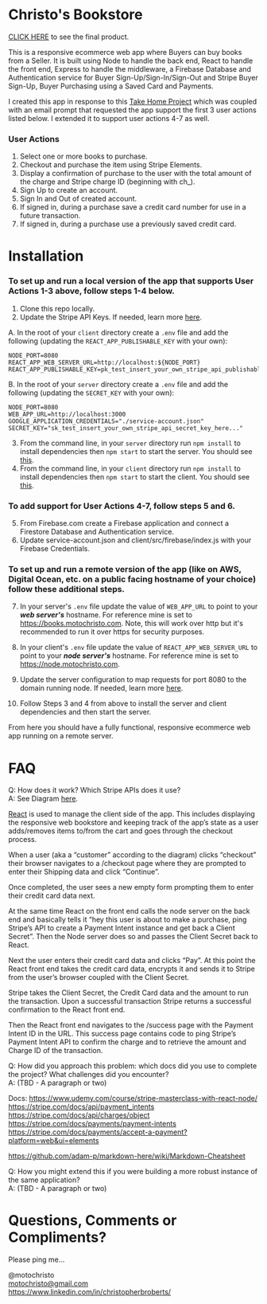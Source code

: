 # Christo's Bookstore

<a href="https://books.motochristo.com">CLICK HERE</a> to see the final product.

This is a responsive ecommerce web app where Buyers can buy books from a Seller. It is built using Node to handle the back end, React to handle the front end, Express to handle the middleware, a Firebase Database and Authentication service for Buyer Sign-Up/Sign-In/Sign-Out and Stripe Buyer Sign-Up, Buyer Purchasing using a Saved Card and Payments.  

I created this app in response to this <a href="https://github.com/mattmitchell6/sa-takehome-project-node">Take Home Project<a/> which was coupled with an email prompt that requested the app support the first 3 user actions listed below. I extended it to support user actions 4-7 as well.

### User Actions
1. Select one or more books to purchase.
2. Checkout and purchase the item using Stripe Elements.
3. Display a confirmation of purchase to the user with the total amount of the charge and Stripe charge ID (beginning with ch_).
4. Sign Up to create an account.
5. Sign In and Out of created account.
6. If signed in, during a purchase save a credit card number for use in a future transaction.
7. If signed in, during a purchase use a previously saved credit card.

# Installation
  
### To set up and run a local version of the app that supports User Actions 1-3 above, follow steps 1-4 below.

1. Clone this repo locally.
2. Update the Stripe API Keys.  If needed, learn more <a href="https://bit.ly/2V2NAgQ">here</a>.

A. In the root of your `client` directory create a `.env` file and add the following (updating the `REACT_APP_PUBLISHABLE_KEY` with your own): 
```
NODE_PORT=8080
REACT_APP_WEB_SERVER_URL=http://localhost:${NODE_PORT}
REACT_APP_PUBLISHABLE_KEY=pk_test_insert_your_own_stripe_api_publishable_key_here...
```
B. In the root of your `server` directory create a `.env` file and add the following (updating the `SECRET_KEY` with your own): 
```
NODE_PORT=8080
WEB_APP_URL=http://localhost:3000
GOOGLE_APPLICATION_CREDENTIALS="./service-account.json"
SECRET_KEY="sk_test_insert_your_own_stripe_api_secret_key_here..."
```
3. From the command line, in your `server` directory run `npm install` to install dependencies then `npm start` to start the server. You should see <a href="https://bit.ly/36KeUTY">this</a>.
4. From the command line, in your `client` directory run `npm install` to install dependencies then `npm start` to start the client. You should see <a href="https://bit.ly/3kDjbk0">this</a>.

### To add support for User Actions 4-7, follow steps 5 and 6.

5. From Firebase.com create a Firebase application and connect a Firestore Database and Authentication service.
6. Update service-account.json and client/src/firebase/index.js with your Firebase Credentials.

### To set up and run a remote version of the app (like on AWS, Digital Ocean, etc. on a public facing hostname of your choice) follow these additional steps.

7. In your server's `.env` file update the value of `WEB_APP_URL` to point to your <i><b>web server's</b></i> hostname.  For reference mine is set to https://books.motochristo.com. Note, this will work over http but it's recommended to run it over https for security purposes.

8. In your client's `.env` file update the value of `REACT_APP_WEB_SERVER_URL` to point to your <i><b>node server's</b></i> hostname.  For reference mine is set to https://node.motochristo.com.

9. Update the server configuration to map requests for port 8080 to the domain running node.  If needed, learn more <a href="https://www.twilio.com/blog/react-app-with-node-js-server-proxy">here</a>.

10. Follow Steps 3 and 4 from above to install the server and client dependencies and then start the server.

From here you should have a fully functional, responsive ecommerce web app running on a remote server.

# FAQ

Q: How does it work? Which Stripe APIs does it use? <br />
A: See Diagram <a href=”https://b.stripecdn.com/docs/assets/accept-a-payment-web.3c58b380538c59796acc587164c05365.png”>here</a>.

<a href=”https://reactjs.org/”>React</a> is used to manage the client side of the app. This includes displaying the responsive web bookstore and keeping track of the app’s state as a user adds/removes items to/from the cart and goes through the checkout process.

When a user (aka a “customer” according to the diagram) clicks “checkout” their browser navigates to a /checkout page where they are prompted to enter their Shipping data and click “Continue”.

Once completed, the user sees a new empty form prompting them to enter their credit card data next.

At the same time React on the front end calls the node server on the back end and basically tells it “hey this user is about to make a purchase, ping Stripe’s API to create a Payment Intent instance and get back a Client Secret”.  Then the Node server does so and passes the Client Secret back to React.

Next the user enters their credit card data and clicks “Pay”.  At this point the React front end takes the credit card data, encrypts it and sends it to Stripe from the user’s browser coupled with the Client Secret.

Stripe takes the Client Secret, the Credit Card data and the amount to run the transaction.  Upon a successful transaction Stripe returns a successful confirmation to the React front end.  

Then the React front end navigates to the /success page with the Payment Intent ID in the URL.  This success page contains code to ping Stripe’s Payment Intent API to confirm the charge and to retrieve the amount and Charge ID of the transaction.

Q: How did you approach this problem: which docs did you use to complete the project? What challenges did you encounter? <br />
A: (TBD - A paragraph or two)

Docs:
https://www.udemy.com/course/stripe-masterclass-with-react-node/
https://stripe.com/docs/api/payment_intents
https://stripe.com/docs/api/charges/object
https://stripe.com/docs/payments/payment-intents
https://stripe.com/docs/payments/accept-a-payment?platform=web&ui=elements

https://github.com/adam-p/markdown-here/wiki/Markdown-Cheatsheet

Q: How you might extend this if you were building a more robust instance of the same application? <br />
A: (TBD - A paragraph or two)

# Questions, Comments or Compliments?

Please ping me...

@motochristo <br />
motochristo@gmail.com <br />
https://www.linkedin.com/in/christopherbroberts/

